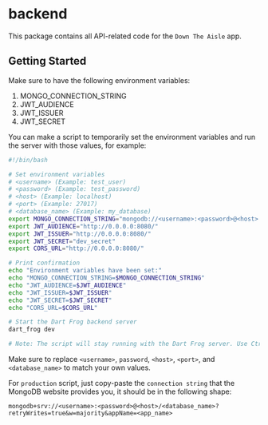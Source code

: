 # backend

This package contains all API-related code for the `Down The Aisle` app.

## Getting Started

Make sure to have the following environment variables:

1. MONGO_CONNECTION_STRING
2. JWT_AUDIENCE
3. JWT_ISSUER
4. JWT_SECRET

You can make a script to temporarily set the environment variables and run the server with those values, for example:

```sh
#!/bin/bash

# Set environment variables
# <username> (Example: test_user)
# <password> (Example: test_password)
# <host> (Example: localhost)
# <port> (Example: 27017)
# <database_name> (Example: my_database)
export MONGO_CONNECTION_STRING="mongodb://<username>:<password>@<host>:<port>/<database_name>?authSource=admin&maxPoolSize=20&w=majority"
export JWT_AUDIENCE="http://0.0.0.0:8080/"
export JWT_ISSUER="http://0.0.0.0:8080/"
export JWT_SECRET="dev_secret"
export CORS_URL="http://0.0.0.0:8080/"

# Print confirmation
echo "Environment variables have been set:"
echo "MONGO_CONNECTION_STRING=$MONGO_CONNECTION_STRING"
echo "JWT_AUDIENCE=$JWT_AUDIENCE"
echo "JWT_ISSUER=$JWT_ISSUER"
echo "JWT_SECRET=$JWT_SECRET"
echo "CORS_URL=$CORS_URL"

# Start the Dart Frog backend server
dart_frog dev

# Note: The script will stay running with the Dart Frog server. Use Ctrl+C to stop.
```

Make sure to replace `<username>`, `password`, `<host>`, `<port>`, and `<database_name>` to match your own values.

For `production` script, just copy-paste the `connection string` that the MongoDB website provides you, it should be in the following shape:

```
mongodb+srv://<username>:<password>@<host>/<database_name>?retryWrites=true&w=majority&appName=<app_name>
```
